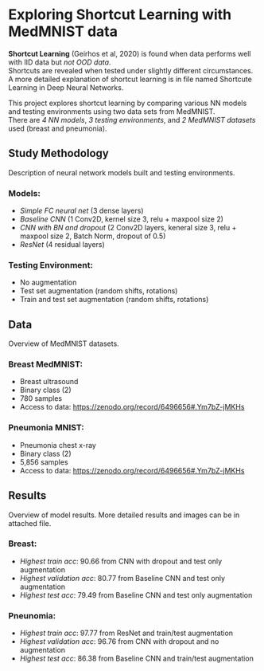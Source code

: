 # Exploring Shortcut Learning with MedMNIST data
  **Shortcut Learning** (Geirhos et al, 2020) is found when data performs well with IID data but _not OOD data_. <br />
  Shortcuts are revealed when tested under slightly different circumstances. <br />
  A more detailed explanation of shortcut learning is in file named Shortcute Learning in Deep Neural Networks.
  
  This project explores shortcut learning by comparing various NN models and testing environments using two data sets from MedMNIST. <br />
  There are _4 NN models_, _3 testing environments_, and _2 MedMNIST datasets_ used (breast and pneumonia).
  
## Study Methodology
Description of neural network models built and testing environments.

  ### Models:
  
  - _Simple FC neural net_ (3 dense layers)
  - _Baseline CNN_ (1 Conv2D, kernel size 3, relu + maxpool size 2)
  - _CNN with BN and dropout_ (2 Conv2D layers, keneral size 3, relu + maxpool size 2, Batch Norm, dropout of 0.5)
  - _ResNet_ (4 residual layers)
    
   ### Testing Environment:
   
  - No augmentation
  - Test set augmentation (random shifts, rotations)
  - Train and test set augmentation (random shifts, rotations)
        
## Data
Overview of MedMNIST datasets.

  ### Breast MedMNIST:
  
  - Breast ultrasound
  - Binary class (2)
  - 780 samples
  - Access to data: https://zenodo.org/record/6496656#.Ym7bZ-jMKHs

  ### Pneumonia MNIST:
  
  - Pneumonia chest x-ray
  - Binary class (2)
  - 5,856 samples
  - Access to data: https://zenodo.org/record/6496656#.Ym7bZ-jMKHs

## Results
Overview of model results. More detailed results and images can be in attached file.

  ### Breast:
  - _Highest train acc_: 90.66 from CNN with dropout and test only augmentation
  - _Highest validation acc_: 80.77 from Baseline CNN and test only augmentation
  - _Highest test acc_: 79.49 from Baseline CNN and test only augmentation

  ### Pneunomia:
  - _Highest train acc_: 97.77 from ResNet and train/test augmentation
  - _Highest validation acc_: 96.76 from CNN with dropout and no augmentation
  - _Highest test acc_: 86.38 from Baseline CNN and train/test augmentation



